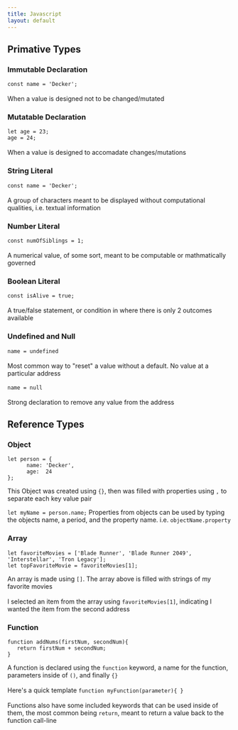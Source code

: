 ```yaml
---
title: Javascript
layout: default
---
```


## Primative Types

### Immutable Declaration
```const name = 'Decker';```<br><br>
When a value is designed not to be changed/mutated

### Mutatable Declaration 
``` let age = 23; ```<br>
``` age = 24; ```<br><br>
When a value is designed to accomadate changes/mutations

### String Literal
``` const name = 'Decker'; ```<br><br>
A group of characters meant to be displayed without computational qualities, i.e. textual information

### Number Literal
``` const numOfSiblings = 1; ```<br><br>
A numerical value, of some sort, meant to be computable or mathmatically governed

### Boolean Literal
``` const isAlive = true; ```<br><br>
A true/false statement, or condition in where there is only 2 outcomes available

### Undefined and Null
``` name = undefined ```<br><br>
Most common way to "reset" a value without a default. No value at a particular address<br><br>
``` name = null ``` <br><br>
Strong declaration to remove any value from the address

## Reference Types

### Object
```  
let person = {
      name: 'Decker',
      age:  24
};
```
This Object was created using ```{}```, then was filled with properties using ```,``` to separate each key value pair

``` let myName = person.name; ```
Properties from objects can be used by typing the objects name, a period, and the property name. i.e. ```objectName.property```

### Array
```
let favoriteMovies = ['Blade Runner', 'Blade Runner 2049', 'Interstellar', 'Tron Legacy'];
let topFavoriteMovie = favoriteMovies[1];
```
An array is made using ```[]```. The array above is filled with strings of my favorite movies<br><br> 
I selected an item from the array using ```favoriteMovies[1]```, indicating I wanted the item from the second address

### Function
```
function addNums(firstNum, secondNum){
   return firstNum + secondNum;
}
```
A function is declared using the ```function``` keyword, a name for the function, parameters inside of ```()```, and finally ```{}```<br><br>
Here's a quick template ```function myFunction(parameter){ }```<br><br>
Functions also have some included keywords that can be used inside of them, the most common being ```return```, meant to return a value back to the function call-line